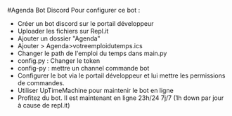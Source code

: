 #Agenda Bot Discord
Pour configurer ce bot :
- Créer un bot discord sur le portail développeur
- Uploader les fichiers sur Repl.it
- Ajouter un dossier "Agenda"
- Ajouter > Agenda>votreemploidutemps.ics
- Changer le path de l'emploi du temps dans main.py
- config.py : Changer le token
- config-py : mettre un channel commande bot
- Configurer le bot via le portail développeur et lui mettre les permissions de commandes.
- Utiliser UpTimeMachine pour maintenir le bot en ligne
- Profitez du bot. Il est maintenant en ligne 23h/24 7j/7 (1h down par jour à cause de repl.it)
